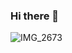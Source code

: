 ### Hi there 👋
![IMG_2673](https://github.com/Nur1007/nur1007/assets/105756809/28753df2-7d16-4509-b6dd-2e1594885a7b)

<!--
**Nur1007/nur1007** is a ✨ _special_ ✨ repository because its `README.md` (this file) appears on your GitHub profile.

Here are some ideas to get you started:

- 🔭 I’m currently working on developing some projects using flutter
- 🌱 I’m currently learning flutter
- 👯 I’m looking to collaborate on ...
- 🤔 I’m looking for help with creating apps with flutter
- 💬 Ask me about ...
- 📫 How to reach me: nara.meshiki@gmail.com
- ⚡ Fun fact: I never give people a precise time when walking towards a destination
-->
